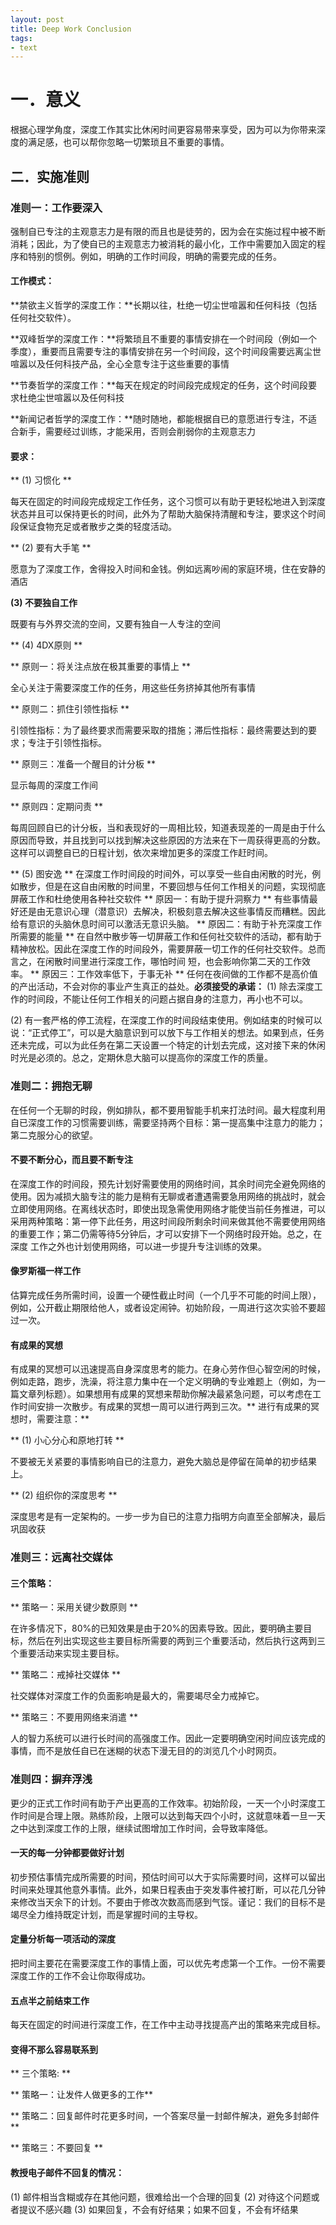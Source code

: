 ```yaml
---
layout: post
title: Deep Work Conclusion
tags: 
- text
---
```



# 一．意义
根据心理学角度，深度工作其实比休闲时间更容易带来享受，因为可以为你带来深度的满足感，也可以帮你忽略一切繁琐且不重要的事情。

## 二．实施准则
### 准则一：工作要深入
强制自已专注的主观意志力是有限的而且也是徒劳的，因为会在实施过程中被不断消耗；因此，为了使自已的主观意志力被消耗的最小化，工作中需要加入固定的程序和特别的惯例。例如，明确的工作时间段，明确的需要完成的任务。
#### 工作模式：
**禁欲主义哲学的深度工作：**长期以往，杜绝一切尘世喧嚣和任何科技（包括任何社交软件）。


**双峰哲学的深度工作：**将繁琐且不重要的事情安排在一个时间段（例如一个季度），重要而且需要专注的事情安排在另一个时间段，这个时间段需要远离尘世喧嚣以及任何科技产品，全心全意专注于这些重要的事情


**节奏哲学的深度工作：**每天在规定的时间段完成规定的任务，这个时间段要求杜绝尘世喧嚣以及任何科技


**新闻记者哲学的深度工作：**随时随地，都能根据自已的意愿进行专注，不适合新手，需要经过训练，才能采用，否则会削弱你的主观意志力


#### 要求：
** (1) 习惯化 **


每天在固定的时间段完成规定工作任务，这个习惯可以有助于更轻松地进入到深度状态并且可以保持更长的时间，此外为了帮助大脑保持清醒和专注，要求这个时间段保证食物充足或者散步之类的轻度活动。


** (2) 要有大手笔 **


愿意为了深度工作，舍得投入时间和金钱。例如远离吵闹的家庭环境，住在安静的酒店


**(3) 不要独自工作**


既要有与外界交流的空间，又要有独自一人专注的空间


** (4) 4DX原则 **


** 原则一：将关注点放在极其重要的事情上 **


全心关注于需要深度工作的任务，用这些任务挤掉其他所有事情


** 原则二：抓住引领性指标 **


引领性指标：为了最终要求而需要采取的措施；滞后性指标：最终需要达到的要求；专注于引领性指标。

 
** 原则三：准备一个醒目的计分板 **


显示每周的深度工作间


** 原则四：定期问责 **


每周回顾自已的计分板，当和表现好的一周相比较，知道表现差的一周是由于什么原因而导致，并且找到可以找到解决这些原因的方法来在下一周获得更高的分数。这样可以调整自已的日程计划，依次来增加更多的深度工作赶时间。


** (5) 图安逸 **
在深度工作时间段的时间外，可以享受一些自由闲散的时光，例如散步，但是在这自由闲散的时间里，不要回想与任何工作相关的问题，实现彻底屏蔽工作和杜绝使用各种社交软件
** 原因一：有助于提升洞察力 **
有些事情最好还是由无意识心理（潜意识）去解决，积极刻意去解决这些事情反而糟糕。因此给有意识的头脑休息时间可以激活无意识头脑。
** 原因二：有助于补充深度工作所需要的能量 **
在自然中散步等一切屏蔽工作和任何社交软件的活动，都有助于精神放松。因此在深度工作的时间段外，需要屏蔽一切工作的任何社交软件。总而言之，在闲散时间里进行深度工作，哪怕时间 短，也会影响你第二天的工作效率。
** 原因三：工作效率低下，于事无补 **
任何在夜间做的工作都不是高价值的产出活动，不会对你的事业产生真正的益处。**必须接受的承诺：**
(1) 除去深度工作的时间段，不能让任何工作相关的问题占据自身的注意力，再小也不可以。


(2) 有一套严格的停工流程，在深度工作的时间段结束使用。例如结束的时候可以说：“正式停工”，可以是大脑意识到可以放下与工作相关的想法。如果到点，任务还未完成，可以为此任务在第二天设置一个特定的计划去完成，这对接下来的休闲时光是必须的。总之，定期休息大脑可以提高你的深度工作的质量。


### 准则二：拥抱无聊
在任何一个无聊的时段，例如排队，都不要用智能手机来打法时间。最大程度利用自已深度工作的习惯需要训练，需要坚持两个目标：第一提高集中注意力的能力；第二克服分心的欲望。
#### 不要不断分心，而且要不断专注
在深度工作的时间段，预先计划好需要使用的网络时间，其余时间完全避免网络的使用。因为减损大脑专注的能力是稍有无聊或者遭遇需要急用网络的挑战时，就会立即使用网络。在离线状态时，即使出现急需使用网络才能使当前任务推进，可以采用两种策略：第一停下此任务，用这时间段所剩余时间来做其他不需要使用网络的重要工作；第二仍需等待5分钟后，才可以安排下一个网络时段开始。总之，在深度          工作之外也计划使用网络，可以进一步提升专注训练的效果。
#### 像罗斯福一样工作
估算完成任务所需时间，设置一个硬性截止时间（一个几乎不可能的时间上限），例如，公开截止期限给他人，或者设定闹钟。初始阶段，一周进行这次实验不要超过一次。
#### 有成果的冥想
有成果的冥想可以迅速提高自身深度思考的能力。在身心劳作但心智空闲的时候，例如走路，跑步，洗澡，将注意力集中在一个定义明确的专业难题上（例如，为一篇文章列标题）。如果想用有成果的冥想来帮助你解决最紧急问题，可以考虑在工作时间安排一次散步。有成果的冥想一周可以进行两到三次。** 进行有成果的冥想时，需要注意：**


** (1) 小心分心和原地打转 **


不要被无关紧要的事情影响自已的注意力，避免大脑总是停留在简单的初步结果上。


** (2) 组织你的深度思考 **


深度思考是有一定架构的。一步一步为自已的注意力指明方向直至全部解决，最后巩固收获


### 准则三：远离社交媒体
#### 三个策略：
** 策略一：采用关键少数原则 **


在许多情况下，80%的已知效果是由于20%的因素导致。因此，要明确主要目标，然后在列出实现这些主要目标所需要的两到三个重要活动，然后执行这两到三个重要活动来实现主要目标。


** 策略二：戒掉社交媒体 **


社交媒体对深度工作的负面影响是最大的，需要竭尽全力戒掉它。


** 策略三：不要用网络来消遣 **


人的智力系统可以进行长时间的高强度工作。因此一定要明确空闲时间应该完成的事情，而不是放任自已在迷糊的状态下漫无目的的浏览几个小时网页。


### 准则四：摒弃浮浅
更少的正式工作时间有助于产出更高的工作效率。初始阶段，一天一个小时深度工作时间是合理上限。熟练阶段，上限可以达到每天四个小时，这就意味着一旦一天之中达到深度工作的上限，继续试图增加工作时间，会导致率降低。
####  一天的每一分钟都要做好计划
初步预估事情完成所需要的时间，预估时间可以大于实际需要时间，这样可以留出时间来处理其他意外事情。此外，如果日程表由于突发事件被打断，可以花几分钟来修改当天余下的计划。不要由于修改次数高而感到气馁。谨记：我们的目标不是竭尽全力维持既定计划，而是掌握时间的主导权。
#### 定量分析每一项活动的深度
把时间主要花在需要深度工作的事情上面，可以优先考虑第一个工作。一份不需要深度工作的工作不会让你取得成功。
#### 五点半之前结束工作
每天在固定的时间进行深度工作，在工作中主动寻找提高产出的策略来完成目标。
#### 变得不那么容易联系到
** 三个策略: **


** 策略一：让发件人做更多的工作**


** 策略二：回复邮件时花更多时间，一个答案尽量一封邮件解决，避免多封邮件 **


** 策略三：不要回复  **


#### 教授电子邮件不回复的情况：
(1) 邮件相当含糊或存在其他问题，很难给出一个合理的回复
(2) 对待这个问题或者提议不感兴趣
(3) 如果回复，不会有好结果；如果不回复，不会有坏结果

   



